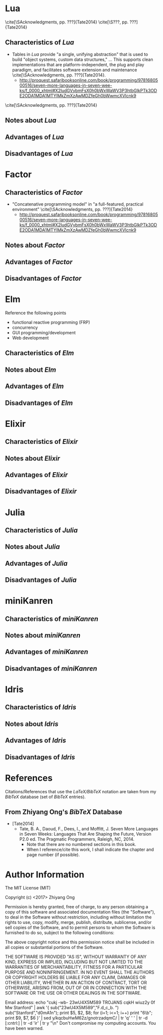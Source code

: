 #	Lua


\cite[\SAcknowledgments, pp. ???]{Tate2014} 
\cite[\S???, pp. ???]{Tate2014}

##	Characteristics of *Lua*

+ Tables in *Lua* provide "a single, unifying abstraction" that is used to build
	"object systems, custom data structures," ...
	This supports clean implementations that are platform-independent, the
		plug and play paradigm, and facilitates software extension and
		maintenance \cite[\SAcknowledgments, pp. ???]{Tate2014}.
	- http://proquest.safaribooksonline.com/book/programming/9781680500516/seven-more-languages-in-seven-wee-ks/f_0000_xhtml#X2ludGVybmFsX0h0bWxWaWV3P3htbGlkPTk3ODE2ODA1MDA1MTYlMkZmXzAwMDZfeGh0bWwmcXVlcnk9

	

\cite[\SAcknowledgments, pp. ???]{Tate2014}

##	Notes about *Lua*



##	Advantages of *Lua*

##	Disadvantages of *Lua*




#	Factor

##	Characteristics of *Factor*

+ "Concatenative programming model" in "a full-featured, practical environment"
	\cite[\SAcknowledgments, pp. ???]{Tate2014}
	- http://proquest.safaribooksonline.com/book/programming/9781680500516/seven-more-languages-in-seven-wee-ks/f_0000_xhtml#X2ludGVybmFsX0h0bWxWaWV3P3htbGlkPTk3ODE2ODA1MDA1MTYlMkZmXzAwMDZfeGh0bWwmcXVlcnk9


##	Notes about *Factor*


##	Advantages of *Factor*

##	Disadvantages of *Factor*



#	Elm

Reference the following points
+ functional reactive programming (FRP)
+ concurrency
+ GUI programming/development
+ Web development


##	Characteristics of *Elm*

##	Notes about *Elm*


##	Advantages of *Elm*

##	Disadvantages of *Elm*




#	Elixir

##	Characteristics of *Elixir*

##	Notes about *Elixir*


##	Advantages of *Elixir*

##	Disadvantages of *Elixir*






#	Julia

##	Characteristics of *Julia*

##	Notes about *Julia*


##	Advantages of *Julia*

##	Disadvantages of *Julia*








#	miniKanren

##	Characteristics of *miniKanren*

##	Notes about *miniKanren*


##	Advantages of *miniKanren*

##	Disadvantages of *miniKanren*










#	Idris

##	Characteristics of *Idris*

##	Notes about *Idris*


##	Advantages of *Idris*

##	Disadvantages of *Idris*










#	References

Citations/References that use the *LaTeX/BibTeX* notation are taken
	from my *BibTeX* database (set of *BibTeX* entries).

## From Zhiyang Ong's *BibTeX* Database 

+ [Tate2014]
	- Tate, B. A., Daoud, F., Dees, I., and Moffitt, J. Seven More Languages in Seven Weeks: Languages That Are Shaping the Future, Version P2.0 ed. The Pragmatic Programmers, Raleigh, NC, 2014.
		* Note that there are no numbered sections in this book.
		* When I reference/cite this work, I shall indicate the chapter and page
			number (if possible).















#	Author Information

The MIT License (MIT)

Copyright (c) <2017> Zhiyang Ong

Permission is hereby granted, free of charge, to any person obtaining a copy of this software and associated documentation files (the "Software"), to deal in the Software without restriction, including without limitation the rights to use, copy, modify, merge, publish, distribute, sublicense, and/or sell copies of the Software, and to permit persons to whom the Software is furnished to do so, subject to the following conditions:

The above copyright notice and this permission notice shall be included in all copies or substantial portions of the Software.

THE SOFTWARE IS PROVIDED "AS IS", WITHOUT WARRANTY OF ANY KIND, EXPRESS OR IMPLIED, INCLUDING BUT NOT LIMITED TO THE WARRANTIES OF MERCHANTABILITY, FITNESS FOR A PARTICULAR PURPOSE AND NONINFRINGEMENT. IN NO EVENT SHALL THE AUTHORS OR COPYRIGHT HOLDERS BE LIABLE FOR ANY CLAIM, DAMAGES OR OTHER LIABILITY, WHETHER IN AN ACTION OF CONTRACT, TORT OR OTHERWISE, ARISING FROM, OUT OF OR IN CONNECTION WITH THE SOFTWARE OR THE USE OR OTHER DEALINGS IN THE SOFTWARE.

Email address: echo "cukj -wb- 23wU4X5M589 TROJANS cqkH wiuz2y 0f Mw Stanford" | awk '{ sub("23wU4X5M589","F.d_c_b. ") sub("Stanford","d0mA1n"); print $5, $2, $8; for (i=1; i<=1; i++) print "6\b"; print $9, $7, $6 }' | sed y/kqcbuHwM62z/gnotrzadqmC/ | tr 'q' ' ' | tr -d [:cntrl:] | tr -d 'ir' | tr y "\n"		Don't compromise my computing accounts. You have been warned.

